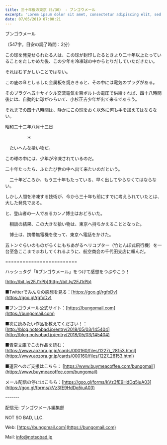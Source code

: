 ```yaml
---
title: 三十年後の東京（5/30） - ブンゴウメール
excerpt: 'Lorem ipsum dolor sit amet, consectetur adipiscing elit, sed do eiusmod tempor incididunt ut labore et dolore magna aliqua. Praesent elementum facilisis leo vel fringilla est ullamcorper eget. At imperdiet dui accumsan sit amet nulla facilisi morbi tempus.'
date: 07/05/2019 07:00:21
---
```


ブンゴウメール

（547字。目安の読了時間：2分）

この球を発見せられたる人は、この球が封印したるときより二十年以上たっていることをたしかめた後、この少年を冷凍球の中からとりだしていただきたい。

それはむずかしいことではない。

この底のＢとしるした金属板を焼ききると、その中には電気のプラグがある。

そのプラグへ五十サイクル交流電気を百ボルトの電圧で供給すれば、四十八時間後には、自動的に球がひらいて、小杉正吉少年が出て来るであろう。

それまでの四十八時間は、静かにこの球をおく以外に何も手を加えてはならない。

昭和二十二年八月十三日

　　　　　＊

　たいへんな拾い物だ。

この球の中には、少年が冷凍されているのだ。

二十年たったら、ふたたび世の中へ出て来たいのだという。

　二十年どころか、もう三十年もたっている、早く出してやらなくてはならない。

しかし人間を冷凍する技術が、今から三十年も前にすでに考えられていたとは、大した発見である。

と、登山者の一人であるカンノ博士はおどろいた。

　相談の結果、この大きな拾い物は、東京へ持ちかえることとなった。

　博士は、携帯無電機を使って、東京へ電話をかけた。

五トンぐらいのものがらくにもちあがるヘリコプター（竹とんぼ式飛行機）を一台至急ここまでまわしてくれるように、航空商会の千代田支店に頼んだ。

\=========================

ハッシュタグ「#ブンゴウメール」をつけて感想をつぶやこう！　

[http://bit.ly/2FJ1rPb](http://bit.ly/2FJ1rPb)

■Twitterでみんなの感想を見る：[https://goo.gl/rgfoDv](https://goo.gl/rgfoDv)

■ブンゴウメール公式サイト：[https://bungomail.com](https://bungomail.com)

■次に読みたい作品を教えてください！：[http://blog.notsobad.jp/entry/2018/05/03/145404](http://blog.notsobad.jp/entry/2018/05/03/145404)

■青空文庫でこの作品を読む：[https://www.aozora.gr.jp/cards/000160/files/1227\_28153.html](https://www.aozora.gr.jp/cards/000160/files/1227_28153.html)

■運営へのご支援はこちら： [https://www.buymeacoffee.com/bungomail](https://www.buymeacoffee.com/bungomail)

メール配信の停止はこちら：[https://goo.gl/forms/kVz3fE9HdDq5iuA03](https://goo.gl/forms/kVz3fE9HdDq5iuA03)

\-------

配信元: ブンゴウメール編集部

NOT SO BAD, LLC.

Web: [https://bungomail.com](https://bungomail.com)

Mail: info@notsobad.jp